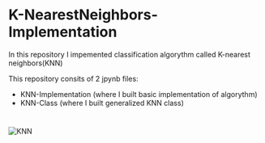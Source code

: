# K-NearestNeighbors-Implementation

In this repository I impemented classification algorythm called K-nearest neighbors(KNN)

This repository consits of 2 jpynb files:
- KNN-Implementation (where I built basic implementation of algorythm)
- KNN-Class (where I built generalized KNN class)
#
![KNN](https://user-images.githubusercontent.com/101405852/204148495-efd25a80-b2cb-4783-a84c-a4b22cf75437.png)

